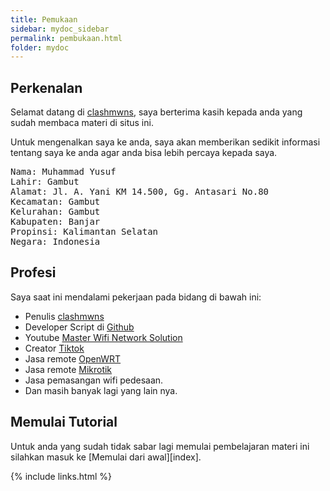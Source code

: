 ```yaml
---
title: Pemukaan
sidebar: mydoc_sidebar
permalink: pembukaan.html
folder: mydoc
---
```


## Perkenalan

Selamat datang di [clashmwns](https://www.clashmwns.com), saya berterima kasih kepada anda yang sudah membaca materi di situs ini.

Untuk mengenalkan saya ke anda, saya akan memberikan sedikit informasi tentang saya ke anda agar anda bisa lebih percaya kepada saya.

<pre>
Nama: Muhammad Yusuf
Lahir: Gambut
Alamat: Jl. A. Yani KM 14.500, Gg. Antasari No.80
Kecamatan: Gambut
Kelurahan: Gambut
Kabupaten: Banjar
Propinsi: Kalimantan Selatan
Negara: Indonesia
</pre>

## Profesi

Saya saat ini mendalami pekerjaan pada bidang di bawah ini:

* Penulis [clashmwns](https://www.clashmwns.com)
* Developer Script di [Github](http://github.com/mwnsofficial)
* Youtube [Master Wifi Network Solution](https://www.youtube.com/@mwnsofficial)
* Creator [Tiktok](https://tiktok.com/@mwns92)
* Jasa remote [OpenWRT](https://wa.me/6287764241047)
* Jasa remote [Mikrotik](https://wa.me/6287764241047)
* Jasa pemasangan wifi pedesaan.
* Dan masih banyak lagi yang lain nya.

## Memulai Tutorial

Untuk anda yang sudah tidak sabar lagi memulai pembelajaran materi ini silahkan masuk ke [Memulai dari awal][index].

{% include links.html %}
